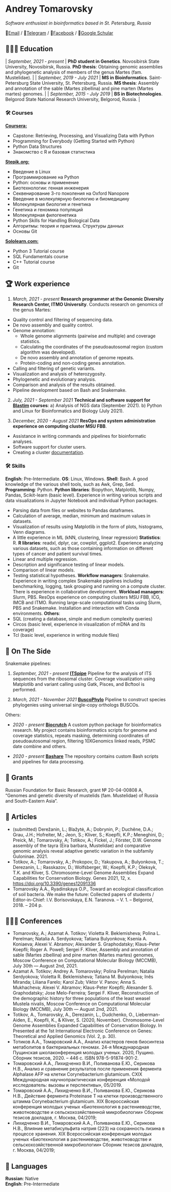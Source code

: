 # Andrey Tomarovsky

_Software enthusiast in bioinformatics based in St. Petersburg, Russia_ <br>

📧[Email](mailto:andrey.tomarovsky@gmail.com) / 💬[Telegram](https://t.me/tomatoma) / 💬[Facebook](https://facebook.com/andrey.tomorovsky) / 📜[Google Schular](https://scholar.google.com/citations?user=2hnNX4sAAAAJ)

## 👨🏻‍🎓 Education

| _September, 2021 - present_ | **PhD student in Genetics**. Novosibirsk State University, Novosibirsk, Russia. **PhD thesis**: Obtaining genomic assemblies and phylogenetic analysis of members of the genus Martes (fam. Mustelidae). |
| _September, 2019 - July 2021_ | **MS in Bioinformatics**. Saint-Petersburg State University, St. Petersburg, Russia. **MS thesis**: Assembly and annotation of the sable (Martes zibellina) and pine marten (Martes martes) genomes. |
| _September, 2015 - July 2019_ | **BS in Biotechnologies**. Belgorod State National Research University, Belgorod, Russia. |

### 🛠 Courses

**[Coursera:](https://www.coursera.org/user/9470ce667a3222f90f4566e23282df3b)**
  - Capstone: Retrieving, Processing, and Visualizing Data with Python
  - Programming for Everybody (Getting Started with Python)
  - Python Data Structures
  - Знакомство с R и базовая статистика

**[Stepik.org:](https://stepik.org/users/73031805)**
  - Введение в Linux
  - Программирование на Python
  - Python: основы и применение
  - Биотехнологии: генная инженерия
  - Секвенирование 3-го поколения на Oxford Nanopore
  - Введение в молекулярную биологию и биомедицину
  - Молекулярная биология и генетика
  - Генетика и геномика популяций
  - Молекулярная филогенетика
  - Python Skills for Handling Biological Data
  - Алгоритмы: теория и практика. Структуры данных
  - Основы Git

**[Sololearn.com:](https://www.sololearn.com/Profile/10277208/?ref=app)**
  - Python 3 Tutorial course
  - SQL Fundamentals course
  - C++ Tutorial course
  - Git

## 🏆 Work experience

1) _March, 2021 - present_ **Research programmer at the Genomic Diversity Research Center, ITMO University**. Conducts research on genomics of the genus Martes:
- Quality control and filtering of sequencing data.
- De novo assembly and quality control.
- Genome annotation:
  - Whole genome alignments (pairwise and multiple) and coverage statistics.
  - Calculating the coordinates of the pseudoautosomal region (custom algorithm was developed).
  - De novo assembly and annotation of genome repeats.
  - Protein-coding and non-coding genes annotation.
- Calling and filtering of genetic variants.
- Visualization and analysis of heterozygosity.
- Phylogenetic and evolutionary analysis.
- Comparison and analysis of the results obtained.
- Pipeline development based on Bash and Snakemake.

2) _July, 2021 - September 2021_ **Technical and software support for [Blastim](https://agency.blastim.ru/educenter) courses**:
  a) Analysis of NGS data (September 2021).
  b) Python and Linux for Bioinformatics and Biology (July 2021).

3) _December, 2020 - August 2021_ **ResOps and system administration experience on computing cluster MSU FBB**. 
- Assistance in writing commands and pipelines for bioinformatic analyses.
- Software support for cluster users.
- Creating a cluster [documentation](https://ma.fbb.msu.ru/faq/).

### 🛠 Skills

**English**: Pre-Intermediate.
**OS**: Linux, Windows.
**Shell**: Bash.
  A good knowledge of the various shell tools, such as Awk, Grep, Sed.
**Programming**: Python.
**Python libraries**: Biopython, Matplotlib, Numpy, Pandas, Scikit-learn (basic level). Experience in writing various scripts and data visualizations in Jupyter Notebook and individual Python packages.
  - Parsing data from files or websites to Pandas dataframes.
  - Calculation of average, median, minimum and maximum values in datasets.
  - Visualization of results using Matplotlib in the form of plots, histograms, Venn diagrams.
  - A little experience in ML (kNN, clustering, linear regression)
**Statistics**: R.
**R libraries**: readxl, dplyr, car, cowplot, ggplot2. Experience analyzing various datasets, such as those containing information on different types of cancer and patient survival times.
  - Linear and multiple regression.
  - Description and significance testing of linear models.
  - Comparison of linear models.
  - Testing statistical hypotheses.
**Workflow managers**: Snakemake. 
  Experience in writing complex Snakemake pipelines including benchmarking, logging, task grouping and running on a compute cluster. There is experience in collaborative development.
**Workload managers**: Slurm, PBS.
  ResOps experience on computing clusters MSU FBB, ICG, IMCB and ITMO. Running large-scale computational tasks using Slurm, PBS and Snakemake. Installation and interaction with Conda environments.
**Others**: 
  - SQL (creating a database, simple and medium complexity queries)
  - Circos (basic level, experience in visualization of mDNA and its coverage)
  - Tcl (basic level, experience in writing module files)

## 📌 On The Side

Snakemake pipelines:

1) _September, 2021 - present_ **[ITSpipe](https://github.com/tomarovsky/ITSpipe)**
  Pipeline for the analysis of ITS sequences from the ribosomal cluster. Coverage visualization using Matplotlib and variant calling using Gatk, Pisces, and Bcftool is performed.


2) _March, 2021 - November 2021_ **[BuscoPhylo](https://github.com/mahajrod/BuscoPhylo)**
  Pipeline to construct species phylogenies using universal single-copy orthologs BUSCOs.

Others:

 - _2020 - present_ **[Biocrutch](https://github.com/tomarovsky/Biocrutch)**
  A custom python package for bioinformatics research. My project contains bioinformatics scripts for genome and coverage statistics, repeats masking, determining coordinates of pseudoautosomal region, filtering 10XGenomics linked reads, PSMC date combine and others.


 - _2020 - present_ **[Bashare](https://github.com/tomarovsky/bashare)**
  The repository contains custom Bash scripts and pipelines for data processing.

## 📝 Grants

Russian Foundation for Basic Research, grant № 20-04-00808 A, “Genomes and genetic diversity of mustelids (fam. Mustelidae) of Russia and South-Eastern Asia”.

## 📝 Articles

  - (submitted) Derežanin, L.; Blažytė, A.; Dobrynin, P.; Duchêne, D.A.; Grau, J.H.; Hofreiter, M.; Jeon, S.; Kliver, S.; Koepfli, K.P.; Meneghini, D.; Preick, M.; Tomarovsky, A; Totikov, A.; Fickel, J.; Förster, D.W. Genome assembly of the tayra (Eira barbara, Mustelidae) and comparative genomic analysis reveal adaptive genetic variation in the subfamily Guloninae. 2021.
  - Totikov, A.; Tomarovsky, A.; Prokopov, D.; Yakupova, A.; Bulyonkova, T.; Derezanin, L.; Rasskazov, D.; Wolfsberger, W.; Koepfli, K.P.; Oleksyk, T.K. and Kliver, S. Chromosome-Level Genome Assemblies Expand Capabilities for Conservation Biology. Genes 2021, 12, x. https://doi.org/10.3390/genes12091336
  - Tomarovsky A.A., Ryadinskaya O.P., Toward an ecological classification of soil bacteria. We make the future: Collected papers of students / Editor-in-Chief: I.V. Borisovskaya, E.N. Taranova. – V. 1. – Belgorod, 2018. – 204 р.

## 👨🏻‍💼 Conferences

  - Tomarovsky, A.; Azamat A. Totikov; Violetta R. Beklemisheva; Polina L. Perelman; Natalia A. Serdyokova; Tatiana Bulyonkova; Ksenia A. Koniaeva; Alexei V. Abramov; Alexander S. Graphodatsky; Klaus-Peter Koepfli; Roger A. Powell; Sergei F. Kliver, Assembly and annotation of sable (Martes zibellina) and pine marten (Martes martes) genomes, Moscow Conference on Computational Molecular Biology (MCCMB), July 30th — August 2nd, 2021.
  - Azamat A. Totikov; Andrey A. Tomarovsky; Polina Perelman; Natalia Serdyokova; Violetta R. Beklemisheva; Tatiana M. Bulyonkova; Inês Miranda; Liliana Farelo; Karol Zub; Viktor V. Panov; Anna S. Mukhacheva; Alexei V. Abramov; Klaus-Peter Koepfli; Alexander S. Graphodatsky; Jose Melo-Ferreira; Sergei F. Kliver, Reconstruction of the demographic history for three populations of the least weasel Mustela nivalis, Moscow Conference on Computational Molecular Biology (MCCMB), July 30th — August 2nd, 2021.
  - Totikov, A., Tomarovsky, A., Derezanin, L., Dudchenko, O., Lieberman-Aiden, E., Koepfli, K., & Kliver, S. (2020, November). Chromosome-Level Genome Assemblies Expanded Capabilities of Conservation Biology. In Presented at the 1st International Electronic Conference on Genes: Theoretical and Applied Genomics (Vol. 2, p. 30).
  - Тотиков А.А., Томаровский А.А., Анализ кластеров генов биосинтеза метаболитов в бактериальных геномах. 24-я Международная Пущинская школаконференция молодых ученых. 2020, Пущино. Сборник тезисов, 2020. – 446 с. ISBN 978-5-91874-901-2.
  - Томаровский А.А., Лихидченко В.И., Поливанова Е.Ю., Серикова Н.В., Анализ и сравнение результатов после применения фермента Alphalase AFP на клетки Corynebacterium glutamicum. CXIX Международная научнопрактическая конференция «Молодой исследователь: вызовы и перспективы», 05/2019.
  - Томаровский А.А., Лихидченко В.И., Поливанова Е.Ю., Серикова Н.В., Действие фермента Proteinase T на клетки производственного штамма Corynebacterium glutamicum. XIX Всероссийская конференция молодых ученых «Биотехнология в растениеводстве, животноводстве и сельскохозяйственной микробиологии» Сборник тезисов докладов, г. Москва, 04/2019;
  - Лихидченко В.И., Томаровский А.А., Поливанова Е.Ю., Серикова Н.В., Влияние метабисульфита натрия (223) на сохранность лизина в процессе хранения. XIX Всероссийская конференция молодых ученых «Биотехнология в растениеводстве, животноводстве и сельскохозяйственной микробиологии» Сборник тезисов докладов, г. Москва, 04/2019;

## 💬 Languages

**Russian**: Native <br>
**English**: Pre-Intermediate
<br><br>


